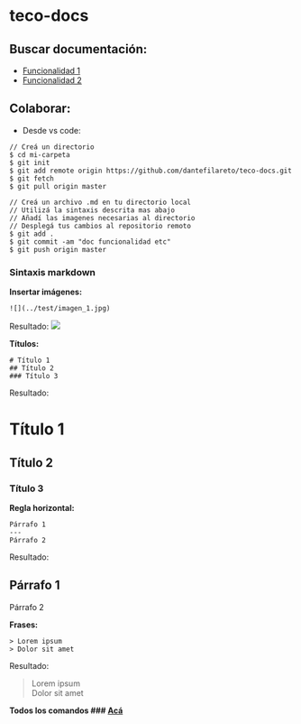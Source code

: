 # teco-docs


## Buscar documentación:

* [Funcionalidad 1](../test/test.md)
* [Funcionalidad 2](../test/test.md)

## Colaborar:
* Desde vs code:

```
// Creá un directorio
$ cd mi-carpeta
$ git init
$ git add remote origin https://github.com/dantefilareto/teco-docs.git
$ git fetch
$ git pull origin master

// Creá un archivo .md en tu directorio local
// Utilizá la sintaxis descrita mas abajo
// Añadí las imagenes necesarias al directorio
// Desplegá tus cambios al repositorio remoto
$ git add .
$ git commit -am "doc funcionalidad etc"
$ git push origin master
```

### Sintaxis markdown

**Insertar imágenes:**
```
![](../test/imagen_1.jpg)
```

Resultado:
![](../test/imagen_1.jpg)


**Títulos:**
```
# Título 1
## Título 2
### Título 3
```

Resultado:

# Título 1
## Título 2
### Título 3

**Regla horizontal:**
```
Párrafo 1
---
Párrafo 2
```

Resultado:

Párrafo 1
---
Párrafo 2

**Frases:**
```
> Lorem ipsum  
> Dolor sit amet
```

Resultado:
> Lorem ipsum  
> Dolor sit amet

**Todos los comandos ### [Acá](https://github.com/adam-p/markdown-here/wiki/Markdown-Cheatsheet)**
